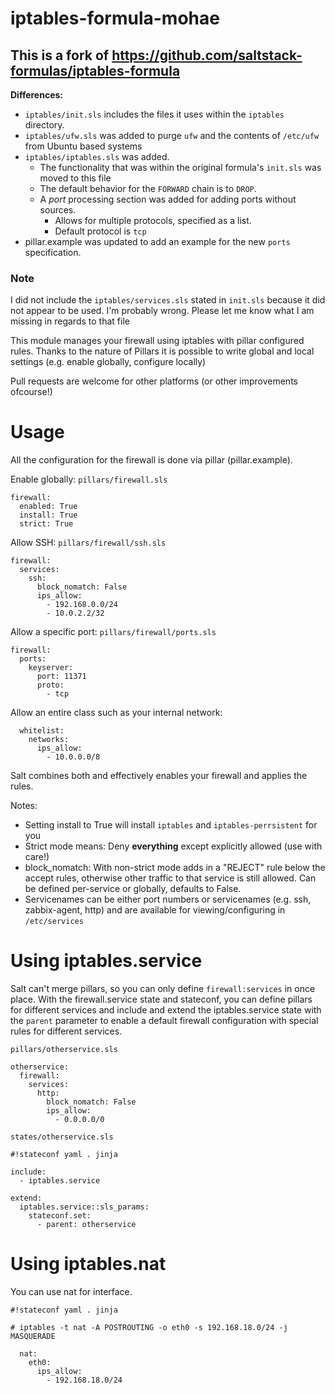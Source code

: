 iptables-formula-mohae
======================
## This is a fork of https://github.com/saltstack-formulas/iptables-formula
__Differences:__   

* `iptables/init.sls` includes the files it uses within the `iptables` directory.
* `iptables/ufw.sls` was added to purge `ufw` and the contents of `/etc/ufw` from Ubuntu based systems
* `iptables/iptables.sls` was added. 
  * The functionality that was within the original formula's `init.sls` was moved to this file
  * The default behavior for the `FORWARD` chain is to `DROP`.
  * A _port_ processing section was added for adding ports without sources.
     * Allows for multiple protocols, specified as a list.
     * Default protocol is `tcp`
* pillar.example was updated to add an example for the new `ports` specification.

### Note
I did not include the `iptables/services.sls` stated in `init.sls` because it did not appear to be used. I'm probably wrong. Please let me know what I am missing in regards to that file

This module manages your firewall using iptables with pillar configured rules. 
Thanks to the nature of Pillars it is possible to write global and local settings (e.g. enable globally, configure locally)

Pull requests are welcome for other platforms (or other improvements ofcourse!)

Usage
=====

All the configuration for the firewall is done via pillar (pillar.example).

Enable globally:
`pillars/firewall.sls`
```
firewall:
  enabled: True
  install: True  
  strict: True
```

Allow SSH:
`pillars/firewall/ssh.sls`
```
firewall:
  services:
    ssh:
      block_nomatch: False
      ips_allow:
        - 192.168.0.0/24
        - 10.0.2.2/32
```

Allow a specific port:
`pillars/firewall/ports.sls`
```
firewall:
  ports:
    keyserver:
      port: 11371
      proto:
        - tcp
```

Allow an entire class such as your internal network:

```
  whitelist:
    networks:
      ips_allow:
        - 10.0.0.0/8
```

Salt combines both and effectively enables your firewall and applies the rules.

Notes:
 * Setting install to True will install `iptables` and `iptables-perrsistent` for you
 * Strict mode means: Deny **everything** except explicitly allowed (use with care!)
 * block_nomatch: With non-strict mode adds in a "REJECT" rule below the accept rules, otherwise other traffic to that service is still allowed. Can be defined per-service or globally, defaults to False.
 * Servicenames can be either port numbers or servicenames (e.g. ssh, zabbix-agent, http) and are available for viewing/configuring in `/etc/services`

Using iptables.service
======================

Salt can't merge pillars, so you can only define `firewall:services` in once place. With the firewall.service state and stateconf, you can define pillars for different services and include and extend the iptables.service state with the `parent` parameter to enable a default firewall configuration with special rules for different services.

`pillars/otherservice.sls`
```
otherservice:
  firewall:
    services:
      http:
        block_nomatch: False
        ips_allow:
          - 0.0.0.0/0
```

`states/otherservice.sls`
```
#!stateconf yaml . jinja

include:
  - iptables.service

extend:
  iptables.service::sls_params:
    stateconf.set:
      - parent: otherservice
```

Using iptables.nat
==================

You can use nat for interface.

```
#!stateconf yaml . jinja

# iptables -t nat -A POSTROUTING -o eth0 -s 192.168.18.0/24 -j MASQUERADE

  nat:
    eth0:
      ips_allow:
        - 192.168.18.0/24
```
